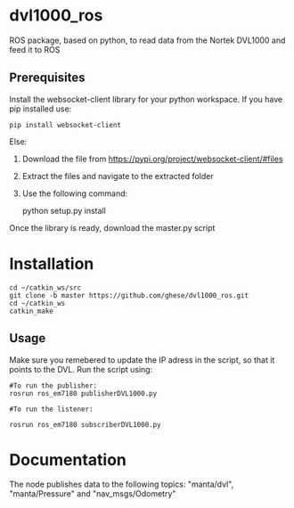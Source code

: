 # dvl1000_ros
ROS package, based on python, to read data from the Nortek DVL1000 and feed it to ROS

## Prerequisites
Install the websocket-client library for your python workspace.
If you have pip installed use:

`pip install websocket-client`

Else:
1. Download the file from https://pypi.org/project/websocket-client/#files
2. Extract the files and navigate to the extracted folder
3. Use the following command:

    python setup.py install

Once the library is ready, download the master.py script

# Installation

    cd ~/catkin_ws/src
    git clone -b master https://github.com/ghese/dvl1000_ros.git
    cd ~/catkin_ws
    catkin_make



## Usage
Make sure you remebered to update the IP adress in the script, so that it points to the DVL.
Run the script using:

    #To run the publisher:
    rosrun ros_em7180 publisherDVL1000.py
    
    #To run the listener:

    rosrun ros_em7180 subscriberDVL1000.py
    
# Documentation
The node publishes data to the following topics: "manta/dvl", "manta/Pressure" and "nav_msgs/Odometry"

